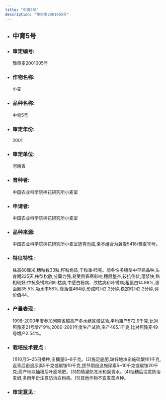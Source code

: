 ```yaml
---
title: "中育5号"
description: "豫审麦2001005号"
---
```

* ## 中育5号
* ###  审定编号:  
   豫审麦2001005号

*  ### 作物名称:  
   小麦

*   ###  品种名称: 
    中育5号

*   ### 审定年份: 
    2001

*   ### 审定单位:  
    河南省

*   ### 育种者:  
    中国农业科学院棉花研究所小麦室

*   ### 申请者:  
    中国农业科学院棉花研究所小麦室

*   ### 品种来源:  
    中国农业科学院棉花研究所小麦室选育而成,亲本组合为冀麦5418/豫麦10号。

*   ### 特征特性 : 
    株高80厘米,穗粒数33粒,籽粒角质,千粒重45克。弱冬性多穗型中早熟品种,生育期225天,株型松散,分蘖力强,易受倒春寒影响,穗层整齐,较抗倒伏,灌浆快,熟相较好;中抗条锈病和叶枯病,中感白粉病、纹枯病和叶锈病;粗蛋白14.99%,湿面筋35.5%,吸水率58%,降落值464秒,形成时间2.2分钟,稳定时间2.2分钟,评价值44。

*   ### 产量表现 : 
    1998-2000年度参加河南省超高产冬水组区域试验,平均亩产572.9千克,比对照豫麦21号增产9%;2000-2001年度生产试验,亩产485.1千克,比对照豫麦49号增产2.54%。

*   ### 栽培技术要点 : 
    (1)10月5~25日播种,亩播量6~8千克。(2)施足底肥,缺锌地块亩施硫酸锌1千克,返青后亩追尿素5千克或碳铵10千克,拔节期亩追施尿素5~10千克或碳铵20千克;高产地块抽穗后叶面喷肥。(3)酌情灌防冻水和返青水。(4)抽穗后注意防治麦蚜,多雨年份注意防治白粉病。(5)其他作物不宜麦垄点种。

*   ### 审定意见 : 
    

